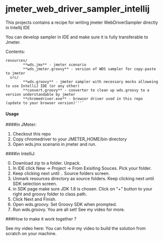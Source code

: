 # jmeter_web_driver_sampler_intellij
This projects contains a recipe for writing jmeter WebDriverSampler directly in Intellij IDE 

You can develop sampler in IDE and make sure it is fully transferable to Jmeter.

Contents:


````wds/
resources/
        **wds.jmx** - jmeter scenario
        **wds_jmeter.groovy** - version of WDS sampler for copy-paste to jmeter
  src/
        **wds.groovy** - jmeter sampler with necessary mocks alloweing to use IntelliJ IDE (or any other)
        **convert.groovy** - converter to clean up wds.groovy to a version understandable by jmeter
        **chromedriver.exe** - browser driver used in this repo (update to your browser version)'''`
````
#### Usage

####in JMeter:

1. Checkout this repo
2. Copy chromedriver to your JMETER_HOME/bin directory
3. Open wds.jmx scenario in jmeter and run.

####in IntelliJ:

0. Download zip to a folder. Unpack.
1. In IDE click New -> Project -> From Exisiting Souces. Pick your folder.
2. Keep clicking next until .. Source folders screen.
3. Unmark resources directory as source folders. Keep clicking next until SDK selection screen.
4. in SDK page make sure JDK 1.8 is chosen. Click on "+" button to your right and groovy folder to class path.
5. Click Next and Finish.
6. Open wds.groovy. Set Groovy SDK when prompted.
7. Run wds.groovy. You are all set! See my video for more.

###How to make it work together ?

See my video here:
You can follow my video to build the solution from scratch on your machine.
 